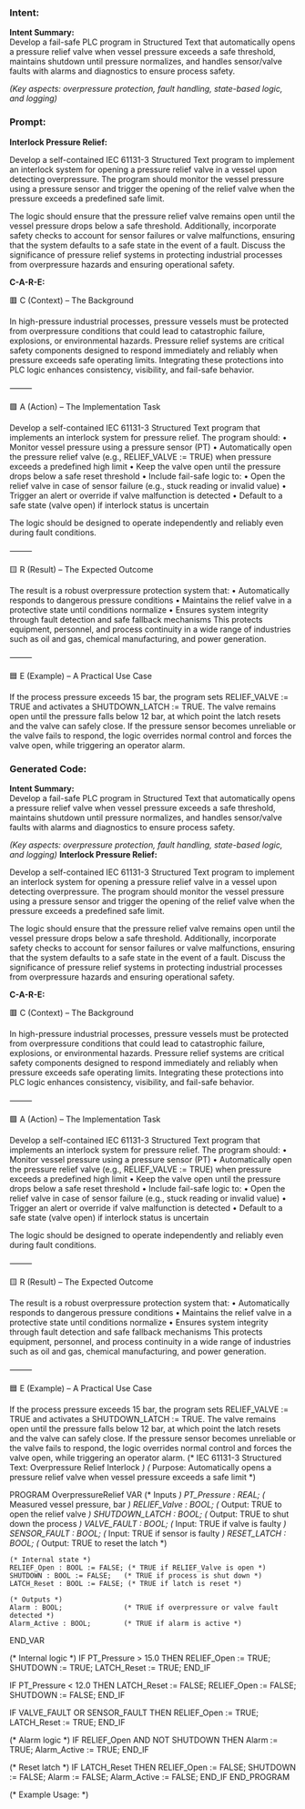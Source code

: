 ### Intent:
**Intent Summary:**  
Develop a fail-safe PLC program in Structured Text that automatically opens a pressure relief valve when vessel pressure exceeds a safe threshold, maintains shutdown until pressure normalizes, and handles sensor/valve faults with alarms and diagnostics to ensure process safety.  

*(Key aspects: overpressure protection, fault handling, state-based logic, and logging)*

### Prompt:
**Interlock Pressure Relief:**

Develop a self-contained IEC 61131-3 Structured Text program to implement an interlock system for opening a pressure relief valve in a vessel upon detecting overpressure. The program should monitor the vessel pressure using a pressure sensor and trigger the opening of the relief valve when the pressure exceeds a predefined safe limit.

The logic should ensure that the pressure relief valve remains open until the vessel pressure drops below a safe threshold. Additionally, incorporate safety checks to account for sensor failures or valve malfunctions, ensuring that the system defaults to a safe state in the event of a fault. Discuss the significance of pressure relief systems in protecting industrial processes from overpressure hazards and ensuring operational safety.

**C-A-R-E:**

🟥 C (Context) – The Background

In high-pressure industrial processes, pressure vessels must be protected from overpressure conditions that could lead to catastrophic failure, explosions, or environmental hazards. Pressure relief systems are critical safety components designed to respond immediately and reliably when pressure exceeds safe operating limits. Integrating these protections into PLC logic enhances consistency, visibility, and fail-safe behavior.

⸻

🟩 A (Action) – The Implementation Task

Develop a self-contained IEC 61131-3 Structured Text program that implements an interlock system for pressure relief. The program should:
	•	Monitor vessel pressure using a pressure sensor (PT)
	•	Automatically open the pressure relief valve (e.g., RELIEF_VALVE := TRUE) when pressure exceeds a predefined high limit
	•	Keep the valve open until the pressure drops below a safe reset threshold
	•	Include fail-safe logic to:
	•	Open the relief valve in case of sensor failure (e.g., stuck reading or invalid value)
	•	Trigger an alert or override if valve malfunction is detected
	•	Default to a safe state (valve open) if interlock status is uncertain

The logic should be designed to operate independently and reliably even during fault conditions.

⸻

🟨 R (Result) – The Expected Outcome

The result is a robust overpressure protection system that:
	•	Automatically responds to dangerous pressure conditions
	•	Maintains the relief valve in a protective state until conditions normalize
	•	Ensures system integrity through fault detection and safe fallback mechanisms
This protects equipment, personnel, and process continuity in a wide range of industries such as oil and gas, chemical manufacturing, and power generation.

⸻

🟦 E (Example) – A Practical Use Case

If the process pressure exceeds 15 bar, the program sets RELIEF_VALVE := TRUE and activates a SHUTDOWN_LATCH := TRUE. The valve remains open until the pressure falls below 12 bar, at which point the latch resets and the valve can safely close. If the pressure sensor becomes unreliable or the valve fails to respond, the logic overrides normal control and forces the valve open, while triggering an operator alarm.

### Generated Code:
**Intent Summary:**  
Develop a fail-safe PLC program in Structured Text that automatically opens a pressure relief valve when vessel pressure exceeds a safe threshold, maintains shutdown until pressure normalizes, and handles sensor/valve faults with alarms and diagnostics to ensure process safety.  

*(Key aspects: overpressure protection, fault handling, state-based logic, and logging)*
**Interlock Pressure Relief:**

Develop a self-contained IEC 61131-3 Structured Text program to implement an interlock system for opening a pressure relief valve in a vessel upon detecting overpressure. The program should monitor the vessel pressure using a pressure sensor and trigger the opening of the relief valve when the pressure exceeds a predefined safe limit.

The logic should ensure that the pressure relief valve remains open until the vessel pressure drops below a safe threshold. Additionally, incorporate safety checks to account for sensor failures or valve malfunctions, ensuring that the system defaults to a safe state in the event of a fault. Discuss the significance of pressure relief systems in protecting industrial processes from overpressure hazards and ensuring operational safety.

**C-A-R-E:**

🟥 C (Context) – The Background

In high-pressure industrial processes, pressure vessels must be protected from overpressure conditions that could lead to catastrophic failure, explosions, or environmental hazards. Pressure relief systems are critical safety components designed to respond immediately and reliably when pressure exceeds safe operating limits. Integrating these protections into PLC logic enhances consistency, visibility, and fail-safe behavior.

⸻

🟩 A (Action) – The Implementation Task

Develop a self-contained IEC 61131-3 Structured Text program that implements an interlock system for pressure relief. The program should:
	•	Monitor vessel pressure using a pressure sensor (PT)
	•	Automatically open the pressure relief valve (e.g., RELIEF_VALVE := TRUE) when pressure exceeds a predefined high limit
	•	Keep the valve open until the pressure drops below a safe reset threshold
	•	Include fail-safe logic to:
	•	Open the relief valve in case of sensor failure (e.g., stuck reading or invalid value)
	•	Trigger an alert or override if valve malfunction is detected
	•	Default to a safe state (valve open) if interlock status is uncertain

The logic should be designed to operate independently and reliably even during fault conditions.

⸻

🟨 R (Result) – The Expected Outcome

The result is a robust overpressure protection system that:
	•	Automatically responds to dangerous pressure conditions
	•	Maintains the relief valve in a protective state until conditions normalize
	•	Ensures system integrity through fault detection and safe fallback mechanisms
This protects equipment, personnel, and process continuity in a wide range of industries such as oil and gas, chemical manufacturing, and power generation.

⸻

🟦 E (Example) – A Practical Use Case

If the process pressure exceeds 15 bar, the program sets RELIEF_VALVE := TRUE and activates a SHUTDOWN_LATCH := TRUE. The valve remains open until the pressure falls below 12 bar, at which point the latch resets and the valve can safely close. If the pressure sensor becomes unreliable or the valve fails to respond, the logic overrides normal control and forces the valve open, while triggering an operator alarm.
(* IEC 61131-3 Structured Text: Overpressure Relief Interlock *)
(* Purpose: Automatically opens a pressure relief valve when vessel pressure exceeds a safe limit *)

PROGRAM OverpressureRelief
VAR
    (* Inputs *)
    PT_Pressure : REAL;         (* Measured vessel pressure, bar *)
    RELIEF_Valve : BOOL;        (* Output: TRUE to open the relief valve *)
    SHUTDOWN_LATCH : BOOL;      (* Output: TRUE to shut down the process *)
    VALVE_FAULT : BOOL;        (* Input: TRUE if valve is faulty *)
    SENSOR_FAULT : BOOL;       (* Input: TRUE if sensor is faulty *)
    RESET_LATCH : BOOL;        (* Output: TRUE to reset the latch *)

    (* Internal state *)
    RELIEF_Open : BOOL := FALSE; (* TRUE if RELIEF_Valve is open *)
    SHUTDOWN : BOOL := FALSE;   (* TRUE if process is shut down *)
    LATCH_Reset : BOOL := FALSE; (* TRUE if latch is reset *)

    (* Outputs *)
    Alarm : BOOL;               (* TRUE if overpressure or valve fault detected *)
    Alarm_Active : BOOL;        (* TRUE if alarm is active *)
END_VAR

(* Internal logic *)
IF PT_Pressure > 15.0 THEN
    RELIEF_Open := TRUE;
    SHUTDOWN := TRUE;
    LATCH_Reset := TRUE;
END_IF

IF PT_Pressure < 12.0 THEN
    LATCH_Reset := FALSE;
    RELIEF_Open := FALSE;
    SHUTDOWN := FALSE;
END_IF

IF VALVE_FAULT OR SENSOR_FAULT THEN
    RELIEF_Open := TRUE;
    LATCH_Reset := TRUE;
END_IF

(* Alarm logic *)
IF RELIEF_Open AND NOT SHUTDOWN THEN
    Alarm := TRUE;
    Alarm_Active := TRUE;
END_IF

(* Reset latch *)
IF LATCH_Reset THEN
    RELIEF_Open := FALSE;
    SHUTDOWN := FALSE;
    Alarm := FALSE;
    Alarm_Active := FALSE;
END_IF
END_PROGRAM

(* Example Usage: *)
